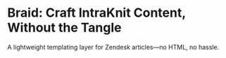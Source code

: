 # Braid: Craft IntraKnit Content, Without the Tangle
A lightweight templating layer for Zendesk articles—no HTML, no hassle.
